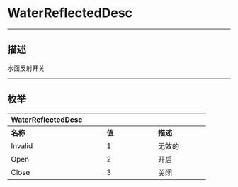 # WaterReflectedDesc

------------------------------------------------------------------------------------------
## 描述

水面反射开关

------------------------------------------------------------------------------------------
## 枚举

|<div style="width:200px">WaterReflectedDesc</div>|<div style="width:100px"></div>|<div style="width:100px"></div>|
|:---|:---|:---|
|**名称**|**值**|**描述**|
|Invalid|1|无效的|
|Open|2|开启|
|Close|3|关闭|
